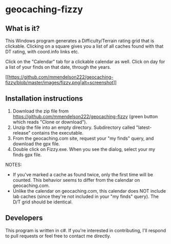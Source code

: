 # geocaching-fizzy
## What is it?

This Windows program generates a Difficulty/Terrain rating grid that is clickable.  Clicking on a square gives you a list of all caches found with that DT rating, with coord.info links etc.  

Click on the "Calendar" tab for a clickable calendar as well.  Click on day for a list of your finds on that date, through the years. 

[[https://github.com/mmendelson222/geocaching-fizzy/blob/master/images/fizzy.png|alt=screenshot]]

## Installation instructions 

1. Download the zip file from https://github.com/mmendelson222/geocaching-fizzy (green button which reads "Clone or download").
1. Unzip the file into an empty directory.  Subdirectory called "latest-release" contains the executable.
1. From the geocaching.com site, request your "my finds" query, and download the gpx file.
1. Double click on Fizzy.exe.  When you see the dialog, select your my finds gpx file. 

NOTES: 
* If you've marked a cache as found twice, only the first time will be counted.   This behavior seems to differ from the calendar on geocaching.com.
* Unlike the calendar on geocaching.com, this calendar does NOT include lab caches (since they're not included in your "my finds" query).  The D/T grid should be identical.


## Developers 

This program is written in c#.  If you're interested in contributing, I'll respond to pull requests or feel free to contact me directly. 



